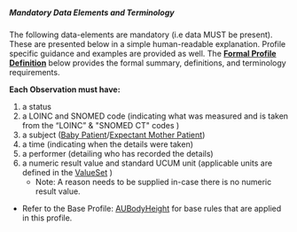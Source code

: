 ##### Mandatory Data Elements and Terminology


The following data-elements are mandatory (i.e data MUST be present). These are presented below in a simple human-readable explanation. Profile specific guidance and examples are provided as well. The [**Formal Profile Definition**](#profile) below provides the formal summary, definitions, and  terminology requirements.  

**Each Observation must have:**

1.  a status  
1.  a LOINC and SNOMED code (indicating what was measured and is taken from the “LOINC” &  "SNOMED CT" codes )
1.  a subject ([Baby Patient]/[Expectant Mother Patient])
1.  a time (indicating when the details were taken)
1.	a performer (detailing who has recorded the details)
1.  a numeric result value and standard UCUM unit (applicable units are defined in the [ValueSet](http://hl7.org/fhir/ValueSet/ucum-bodylength) )
    -   Note: A reason needs to be supplied in-case there is no numeric result value.

	
	
* Refer to the Base Profile: [AUBodyHeight](http://hl7.org.au/fhir/base/aubase1.1/StructureDefinition-au-bodyheight.html) for base rules that are applied in this profile. 	


[Expectant Mother Patient]: StructureDefinition-ncdhc-patient-expectant-mother.html	
[Baby Patient]: StructureDefinition-ncdhc-patient-baby.html		